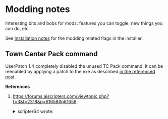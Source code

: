 # Modding notes
Interesting bits and bobs for mods: features you can toggle, new things you can do, etc.

See [Installation notes](./installation.md) for the modding related flags in the installer.

## Town Center Pack command

UserPatch 1.4 completely disabled the unused TC Pack command. It can be reenabled by applying a patch to the exe as described [in the referenced post](#source-1).

**References**

1. <a id="source-1" href="https://forums.aiscripters.com/viewtopic.php?f=3&t=2318&p=61658#p61658">https://forums.aiscripters.com/viewtopic.php?f=3&t=2318&p=61658#p61658</a>

   <details>
   <summary>scripter64 wrote:</summary>

   This update prevents the pack command from packing town centers, which could
   sometimes improperly happen especially with multiplayer lag. If a mod
   developer wishes to undo this fix, please change 0x00127125 (file space)
   to 8B0DA0127900.

   </details>
